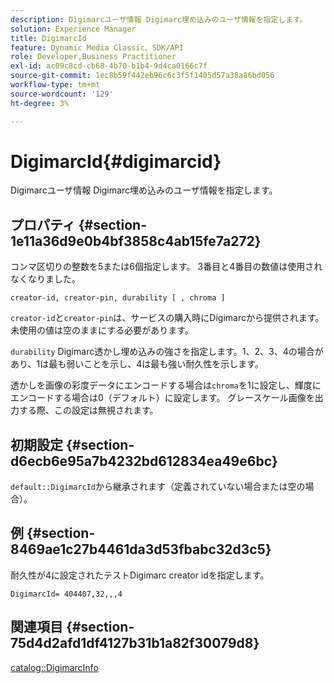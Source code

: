 ```yaml
---
description: Digimarcユーザ情報 Digimarc埋め込みのユーザ情報を指定します。
solution: Experience Manager
title: DigimarcId
feature: Dynamic Media Classic、SDK/API
role: Developer,Business Practitioner
exl-id: ac09c8cd-cb68-4b70-b1b4-9d4ca0166c7f
source-git-commit: 1ec8b59f442eb96c6c3f5f1405d57a38a86bd056
workflow-type: tm+mt
source-wordcount: '129'
ht-degree: 3%

---
```


# DigimarcId{#digimarcid}

Digimarcユーザ情報 Digimarc埋め込みのユーザ情報を指定します。

## プロパティ {#section-1e11a36d9e0b4bf3858c4ab15fe7a272}

コンマ区切りの整数を5または6個指定します。 3番目と4番目の数値は使用されなくなりました。

`creator-id, creator-pin, durability [ , chroma ]`

`creator-id`と`creator-pin`は、サービスの購入時にDigimarcから提供されます。 未使用の値は空のままにする必要があります。

`durability` Digimarc透かし埋め込みの強さを指定します。1、2、3、4の場合があり、1は最も弱いことを示し、4は最も強い耐久性を示します。

透かしを画像の彩度データにエンコードする場合は`chroma`を1に設定し、輝度にエンコードする場合は0（デフォルト）に設定します。 グレースケール画像を出力する際、この設定は無視されます。

## 初期設定 {#section-d6ecb6e95a7b4232bd612834ea49e6bc}

`default::DigimarcId`から継承されます（定義されていない場合または空の場合）。

## 例 {#section-8469ae1c27b4461da3d53fbabc32d3c5}

耐久性が4に設定されたテストDigimarc creator idを指定します。

`DigimarcId= 404407,32,,,4`

## 関連項目 {#section-75d4d2afd1df4127b31b1a82f30079d8}

[catalog::DigimarcInfo](../../../../../is-api/image-catalog/image-serving-api-ref/c-image-catalog-reference/c-image-svg-data-reference/c-image-data-reference/r-digimarcinfo-cat.md#reference-4925764ed683466bb7af4b807c86f8ba)
